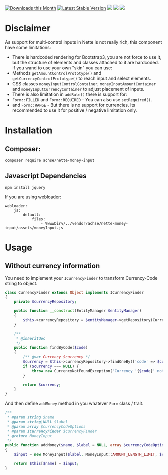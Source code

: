 [![Downloads this Month](https://img.shields.io/packagist/dm/achse/nette-money-input.svg)](https://packagist.org/packages/achse/nette-money-input)
[![Latest Stable Version](https://poser.pugx.org/achse/nette-money-input/v/stable)](https://github.com/achse/nette-money-input/releases)
![](https://travis-ci.org/Achse/nette-money-input.svg?branch=master)
![](https://scrutinizer-ci.com/g/Achse/nette-money-input/badges/quality-score.png?b=master)
![](https://scrutinizer-ci.com/g/Achse/nette-money-input/badges/coverage.png?b=master)

# Disclaimer
As support for multi-control inputs in Nette is not really rich, this component have some limitations:
* There is hardcoded rendering for Bootstrap3, you are not force to use it, but the structure of elements and classes attached to it are hardcoded. If you wand to use your own "skin" you can use:
 * Methods `getAmountControlPrototype()` and `getCurrencyControlPrototype()` to reach input and select elements.
 * CSS classes `moneyInputControlContainer`, `moneyInputAmountContainer` and `moneyInputCurrencyContainer` to adjust placement of inputs.
* There is also limitation in `addRule()` there is support for:
 * `Form::FILLED` and `Form::REQUIRED` - You can also use `setRequired()`.
 * and `Form::RANGE` - But there is no support for currencies. Its recommended to use it for positive / negative limitation only.

# Installation

## Composer:
```bash
composer require achse/nette-money-input
```

## Javascript Dependencies
```
npm install jquery
```

If you are using webloader:
```neon
webloader:
	js:
		default:
			files:
				- %wwwDir%/../vendor/achse/nette-money-input/assets/moneyInput.js
```

# Usage

## Without currency information

You need to implement your `ICurrencyFinder` to transform Currency-Code string to object.
```php
class CurrencyFinder extends Object implements ICurrencyFinder
{
	private $currencyRepository;

	public function __construct(EntityManager $entityManager)
	{
		$this->currencyRepository = $entityManager->getRepository(Currency::class);
	}

	/**
	 * @inheritdoc
	 */
	public function findByCode($code)
	{
		/** @var Currency $currency */
		$currency = $this->currencyRepository->findOneBy(['code' => $code]);
		if ($currency === NULL) {
			throw new CurrencyNotFoundException("Currency '{$code}' not found.");
		}

		return $currency;
	}
}
```

And then define `addMoney` method in you whatever `Form` class / trait.
```php
/**
 * @param string $name
 * @param string|NULL $label
 * @param array $currencyCodeOptions
 * @param ICurrencyFinder $currencyFinder
 * @return MoneyInput
 */
public function addMoney($name, $label = NULL, array $currencyCodeOptions, ICurrencyFinder $currencyFinder)
{
	$input = new MoneyInput($label, MoneyInput::AMOUNT_LENGTH_LIMIT, $currencyCodeOptions, $currencyFinder);

	return $this[$name] = $input;
}
```
